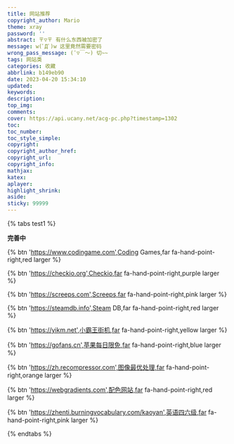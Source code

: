 ```yaml
---
title: 网站推荐
copyright_author: Mario
theme: xray
password: ''
abstract: 〒▽〒 有什么东西被加密了
message: w(ﾟДﾟ)w 这里竟然需要密码
wrong_pass_message: (ˉ▽￣～) 切~~
tags: 网站类
categories: 收藏
abbrlink: b149eb90
date: 2023-04-20 15:34:10
updated:
keywords:
description:
top_img:
comments:
cover: https://api.ucany.net/acg-pc.php?timestamp=1302
toc:
toc_number:
toc_style_simple:
copyright:
copyright_author_href:
copyright_url:
copyright_info:
mathjax:
katex:
aplayer:
highlight_shrink:
aside:
sticky: 99999
---
```


{% tabs test1 %}
<!-- tab 编程网站 -->
**完善中**

<!-- endtab -->

<!-- tab 编程游戏 -->

{% btn 'https://www.codingame.com',Coding Games,far fa-hand-point-right,red larger %}

{% btn 'https://checkio.org',Checkio,far fa-hand-point-right,purple larger %}

{% btn 'https://screeps.com',Screeps,far fa-hand-point-right,pink larger %}

<!-- endtab -->

<!-- tab 游戏网站 -->

{% btn 'https://steamdb.info',Steam DB,far fa-hand-point-right,red larger %}

{% btn 'https://yikm.net',小霸王街机,far fa-hand-point-right,yellow larger %}



<!-- endtab -->

<!-- tab 工具网站 -->
{% btn 'https://gofans.cn',苹果每日限免,far fa-hand-point-right,blue larger %}

{% btn 'https://zh.recompressor.com',图像最优处理,far fa-hand-point-right,orange larger %}

{% btn 'https://webgradients.com',配色网站,far fa-hand-point-right,red larger %}

{% btn 'https://zhenti.burningvocabulary.com/kaoyan',英语四六级,far fa-hand-point-right,pink larger %}

<!-- endtab -->
{% endtabs %}


